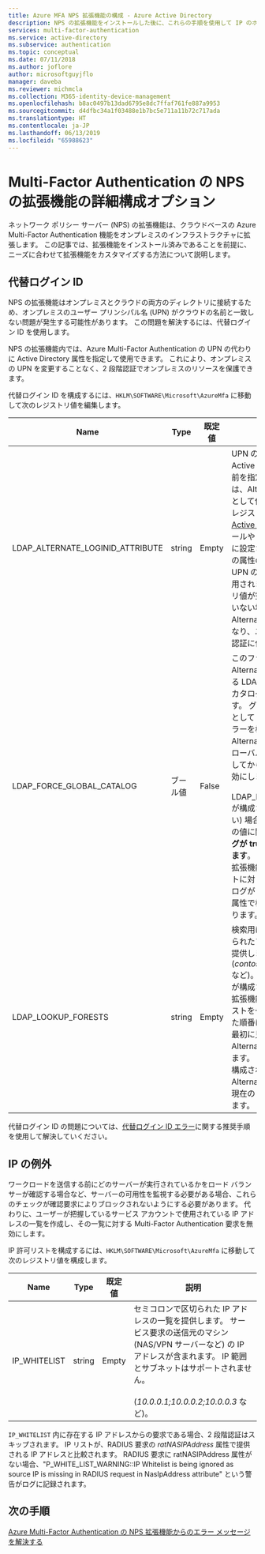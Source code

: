 ```yaml
---
title: Azure MFA NPS 拡張機能の構成 - Azure Active Directory
description: NPS の拡張機能をインストールした後に、これらの手順を使用して IP のホワイトリスト登録や UPN の置換などを詳細に構成できます。
services: multi-factor-authentication
ms.service: active-directory
ms.subservice: authentication
ms.topic: conceptual
ms.date: 07/11/2018
ms.author: joflore
author: microsoftguyjflo
manager: daveba
ms.reviewer: michmcla
ms.collection: M365-identity-device-management
ms.openlocfilehash: b8ac0497b13dad6795e8dc7ffaf761fe887a9953
ms.sourcegitcommit: d4dfbc34a1f03488e1b7bc5e711a11b72c717ada
ms.translationtype: HT
ms.contentlocale: ja-JP
ms.lasthandoff: 06/13/2019
ms.locfileid: "65988623"
---
```

# <a name="advanced-configuration-options-for-the-nps-extension-for-multi-factor-authentication"></a>Multi-Factor Authentication の NPS の拡張機能の詳細構成オプション

ネットワーク ポリシー サーバー (NPS) の拡張機能は、クラウドベースの Azure Multi-Factor Authentication 機能をオンプレミスのインフラストラクチャに拡張します。 この記事では、拡張機能をインストール済みであることを前提に、ニーズに合わせて拡張機能をカスタマイズする方法について説明します。 

## <a name="alternate-login-id"></a>代替ログイン ID

NPS の拡張機能はオンプレミスとクラウドの両方のディレクトリに接続するため、オンプレミスのユーザー プリンシパル名 (UPN) がクラウドの名前と一致しない問題が発生する可能性があります。 この問題を解決するには、代替ログイン ID を使用します。 

NPS の拡張機能内では、Azure Multi-Factor Authentication の UPN の代わりに Active Directory 属性を指定して使用できます。 これにより、オンプレミスの UPN を変更することなく、2 段階認証でオンプレミスのリソースを保護できます。 

代替ログイン ID を構成するには、`HKLM\SOFTWARE\Microsoft\AzureMfa` に移動して次のレジストリ値を編集します。

| Name | Type | 既定値 | 説明 |
| ---- | ---- | ------------- | ----------- |
| LDAP_ALTERNATE_LOGINID_ATTRIBUTE | string | Empty | UPN の代わりに使用する Active Directory 属性の名前を指定します。 この属性は、AlternateLoginId 属性として使用されます。 このレジストリ値が[有効な Active Directory 属性](https://msdn.microsoft.com/library/ms675090.aspx) (メールや displayName など) に設定されている場合、その属性の値がユーザーの UPN の代わりに認証に使用されます。 このレジストリ値が空または構成されていない場合、AlternateLoginId が無効になり、ユーザーの UPN が認証に使用されます。 |
| LDAP_FORCE_GLOBAL_CATALOG | ブール値 | False | このフラグを使用して、AlternateLoginId を検索する LDAP 検索でグローバル カタログの使用を強制します。 グローバル カタログとしてドメイン コントローラーを構成し、AlternateLoginId 属性をグローバル カタログに追加してから、このフラグを有効にします。 <br><br> LDAP_LOOKUP_FORESTS が構成されている (空でない) 場合、レジストリ設定の値に関係なく、**このフラグが true として適用されます**。 この場合、NPS の拡張機能では、各フォレストに対してグローバル カタログが AlternateLoginId 属性で構成される必要があります。 |
| LDAP_LOOKUP_FORESTS | string | Empty | 検索用にセミコロンで区切られたフォレストの一覧を提供します (*contoso.com;foobar.com* など)。 このレジストリ値が構成されると、NPS の拡張機能はすべてのフォレストを一覧に表示されていた順番に繰り返し検索し、最初に見つかった AlternateLoginId 値を返します。 このレジストリ値が構成されていない場合、AlternateLoginId の検索は現在のドメインに限定されます。|

代替ログイン ID の問題については、[代替ログイン ID エラー](howto-mfa-nps-extension-errors.md#alternate-login-id-errors)に関する推奨手順を使用して解決していください。

## <a name="ip-exceptions"></a>IP の例外

ワークロードを送信する前にどのサーバーが実行されているかをロード バランサーが確認する場合など、サーバーの可用性を監視する必要がある場合、これらのチェックが確認要求によりブロックされないようにする必要があります。 代わりに、ユーザーが把握しているサービス アカウントで使用されている IP アドレスの一覧を作成し、その一覧に対する Multi-Factor Authentication 要求を無効にします。

IP 許可リストを構成するには、`HKLM\SOFTWARE\Microsoft\AzureMfa` に移動して次のレジストリ値を構成します。

| Name | Type | 既定値 | 説明 |
| ---- | ---- | ------------- | ----------- |
| IP_WHITELIST | string | Empty | セミコロンで区切られた IP アドレスの一覧を提供します。 サービス要求の送信元のマシン (NAS/VPN サーバーなど) の IP アドレスが含まれます。 IP 範囲とサブネットはサポートされません。 <br><br> (*10.0.0.1;10.0.0.2;10.0.0.3* など)。

`IP_WHITELIST` 内に存在する IP アドレスからの要求である場合、2 段階認証はスキップされます。 IP リストが、RADIUS 要求の *ratNASIPAddress* 属性で提供される IP アドレスと比較されます。 RADIUS 要求に ratNASIPAddress 属性がない場合、"P_WHITE_LIST_WARNING::IP Whitelist is being ignored as source IP is missing in RADIUS request in NasIpAddress attribute" という警告がログに記録されます。

## <a name="next-steps"></a>次の手順

[Azure Multi-Factor Authentication の NPS 拡張機能からのエラー メッセージを解決する](howto-mfa-nps-extension-errors.md)
